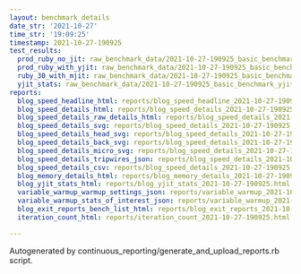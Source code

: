 ```yaml
---
layout: benchmark_details
date_str: '2021-10-27'
time_str: '19:09:25'
timestamp: 2021-10-27-190925
test_results:
  prod_ruby_no_jit: raw_benchmark_data/2021-10-27-190925_basic_benchmark_prod_ruby_no_jit.json
  prod_ruby_with_yjit: raw_benchmark_data/2021-10-27-190925_basic_benchmark_prod_ruby_with_yjit.json
  ruby_30_with_mjit: raw_benchmark_data/2021-10-27-190925_basic_benchmark_ruby_30_with_mjit.json
  yjit_stats: raw_benchmark_data/2021-10-27-190925_basic_benchmark_yjit_stats.json
reports:
  blog_speed_headline_html: reports/blog_speed_headline_2021-10-27-190925.html
  blog_speed_details_html: reports/blog_speed_details_2021-10-27-190925.html
  blog_speed_details_raw_details_html: reports/blog_speed_details_2021-10-27-190925.raw_details.html
  blog_speed_details_svg: reports/blog_speed_details_2021-10-27-190925.svg
  blog_speed_details_head_svg: reports/blog_speed_details_2021-10-27-190925.head.svg
  blog_speed_details_back_svg: reports/blog_speed_details_2021-10-27-190925.back.svg
  blog_speed_details_micro_svg: reports/blog_speed_details_2021-10-27-190925.micro.svg
  blog_speed_details_tripwires_json: reports/blog_speed_details_2021-10-27-190925.tripwires.json
  blog_speed_details_csv: reports/blog_speed_details_2021-10-27-190925.csv
  blog_memory_details_html: reports/blog_memory_details_2021-10-27-190925.html
  blog_yjit_stats_html: reports/blog_yjit_stats_2021-10-27-190925.html
  variable_warmup_warmup_settings_json: reports/variable_warmup_2021-10-27-190925.warmup_settings.json
  variable_warmup_stats_of_interest_json: reports/variable_warmup_2021-10-27-190925.stats_of_interest.json
  blog_exit_reports_bench_list_html: reports/blog_exit_reports_2021-10-27-190925.bench_list.html
  iteration_count_html: reports/iteration_count_2021-10-27-190925.html

---
```

Autogenerated by continuous_reporting/generate_and_upload_reports.rb script.
